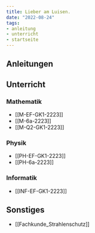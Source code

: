 ```yaml
---
title: Lieber am Luisen.
date: "2022-08-24"
tags: 
- anleitung
- unterricht
- startseite
---
```



## Anleitungen

## Unterricht
### Mathematik
- [[M-EF-GK1-2223]]
- [[M-6a-2223]]
- [[M-Q2-GK1-2223]]

### Physik
- [[PH-EF-GK1-2223]]
- [[PH-6a-2223]]

### Informatik
- [[INF-EF-GK1-2223]]

## Sonstiges
- [[Fachkunde_Strahlenschutz]]